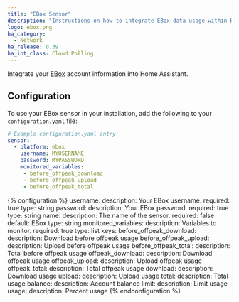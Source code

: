 ```yaml
---
title: "EBox Sensor"
description: "Instructions on how to integrate EBox data usage within Home Assistant."
logo: ebox.png
ha_category:
  - Network
ha_release: 0.39
ha_iot_class: Cloud Polling
---
```


Integrate your [EBox](https://client.ebox.ca/) account information into Home Assistant.

## Configuration

To use your EBox sensor in your installation, add the following to your `configuration.yaml` file:

```yaml
# Example configuration.yaml entry
sensor:
  - platform: ebox
    username: MYUSERNAME
    password: MYPASSWORD
    monitored_variables:
     - before_offpeak_download
     - before_offpeak_upload
     - before_offpeak_total
```

{% configuration %}
username:
  description: Your EBox username.
  required: true
  type: string
password:
  description: Your EBox password.
  required: true
  type: string
name:
  description: The name of the sensor.
  required: false
  default: EBox
  type: string
monitored_variables:
  description: Variables to monitor.
  required: true
  type: list
  keys:
    before_offpeak_download:
      description: Download before offpeak usage
    before_offpeak_upload:
      description: Upload before offpeak usage
    before_offpeak_total:
      description: Total before offpeak usage
    offpeak_download:
      description: Download offpeak usage
    offpeak_upload:
      description: Upload offpeak usage
    offpeak_total:
      description: Total offpeak usage
    download:
      description: Download usage
    upload:
      description: Upload usage
    total:
      description: Total usage
    balance:
      description: Account balance
    limit:
      description: Limit usage
    usage:
      description: Percent usage
{% endconfiguration %}
